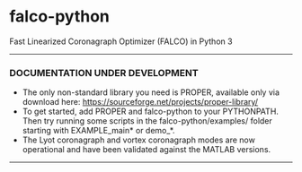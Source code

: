 # falco-python
Fast Linearized Coronagraph Optimizer (FALCO) in Python 3

**********************************************
### DOCUMENTATION UNDER DEVELOPMENT

* The only non-standard library you need is PROPER, available only via download here: https://sourceforge.net/projects/proper-library/
* To get started, add PROPER and falco-python to your PYTHONPATH. Then try running some scripts in the falco-python/examples/ folder starting with EXAMPLE_main* or demo_*.
* The Lyot coronagraph and vortex coronagraph modes are now operational and have been validated against the MATLAB versions.
**********************************************
